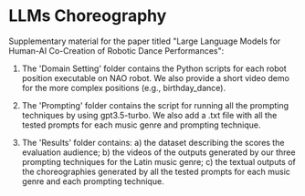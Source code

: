 # LLMs Choreography

Supplementary material for the paper titled "Large Language Models for Human-AI Co-Creation of Robotic Dance Performances":

1) The 'Domain Setting' folder contains the Python scripts for each robot position executable on NAO robot. 
   We also provide a short video demo for the more complex positions (e.g., birthday_dance).

2) The 'Prompting' folder contains the script for running all the prompting techniques by using gpt3.5-turbo. 
   We also add a .txt file with all the tested prompts for each music genre and prompting technique.

3) The 'Results' folder contains: 
   a) the dataset describing the scores the evaluation audience;
   b) the videos of the outputs generated by our three prompting techniques for the Latin music genre;
   c) the textual outputs of the choreographies generated by all the tested prompts for each music genre and each prompting technique.
